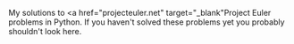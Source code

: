My solutions to <a href="projecteuler.net" target="_blank"Project Euler</a> problems in Python. If you haven't solved these problems yet you probably shouldn't look here.
